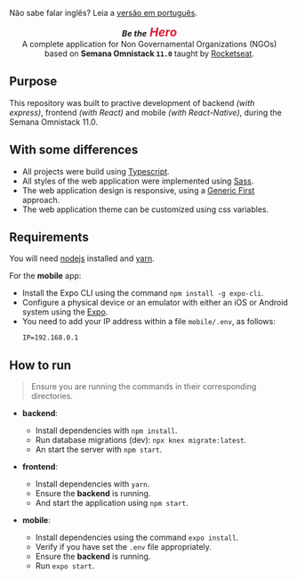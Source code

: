 Não sabe falar inglês? Leia a [versão em português](docs/pt-br/README.md).

<h2 align="center" style="margin: 0; font-style: italic;">
  <em>
    <small style="font-size: .7em;">Be the</small>
    <span style="color: #dd1e3b;">Hero</span>
  </em>
</h2>

<p align="center" style="margin: 0;">
  A complete application for Non Governamental Organizations (NGOs)
  <br />
  based on <strong>Semana Omnistack <code>11.0</code></strong> taught by <a href="https://rocketseat.com.br">Rocketseat</a>.
</p>


## Purpose
This repository was built to practive development of backend _(with express)_, frontend _(with React)_ and mobile _(with React-Native)_, during the Semana Omnistack 11.0.

## With some differences
- All projects were build using [Typescript](https://www.typescriptlang.org/).
- All styles of the web application were implemented using [Sass](https://sass-lang.com/).
- The web application design is responsive, using a [Generic First](https://www.smashingmagazine.com/2018/12/generic-css-mobile-first/) approach.
- The web application theme can be customized using css variables.

## Requirements
You will need [nodejs](https://nodejs.org/) installed and [yarn](https://yarnpkg.com/getting-started).

For the **mobile** app:
- Install the Expo CLI using the command `npm install -g expo-cli`.
- Configure a physical device or an emulator with either an iOS or Android system using the [Expo](https://docs.expo.io/versions/v36.0.0/get-started/installation/).
- You need to add your IP address within a file `mobile/.env`, as follows:
  ```
  IP=192.168.0.1
  ```

## How to run
> Ensure you are running the commands in their corresponding directories.

- **backend**:
  - Install dependencies with `npm install`.
  - Run database migrations (dev): `npx knex migrate:latest`.
  - An start the server with `npm start`.

- **frontend**:
  - Install dependencies with `yarn`.
  - Ensure the **backend** is running.
  - And start the application using `npm start`.

- **mobile**:
  - Install dependencies using the command `expo install`.
  - Verify if you have set the `.env` file appropriately.
  - Ensure the **backend** is running.
  - Run `expo start`.
